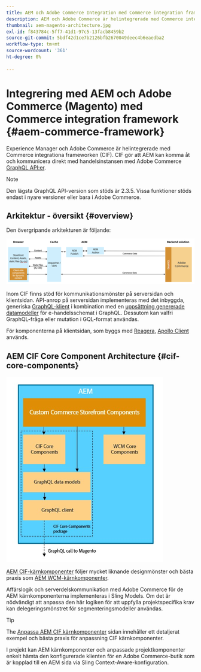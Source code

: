 ```yaml
---
title: AEM och Adobe Commerce Integration med Commerce integration framework
description: AEM och Adobe Commerce är helintegrerade med Commerce integrationa frameworken (CIF). Med CIF kan AEM få åtkomst till en Adobe Commerce-instans och kommunicera med Adobe Commerce via GraphQL. AEM kan också använda produkt- och kategoriväljare och produktkonsolen för att bläddra bland produkt- och kategoridata som hämtas on demand från Adobe Commerce. Dessutom har CIF en färdig butik som kan snabba upp affärsprojekt.
thumbnail: aem-magento-architecture.jpg
exl-id: f843784c-5ff7-41d1-97c5-13facb8459b2
source-git-commit: 5bdf42d1ce7b2126bfb2670049deec4b6eaedba2
workflow-type: tm+mt
source-wordcount: '361'
ht-degree: 0%

---
```


# Integrering med AEM och Adobe Commerce (Magento) med Commerce integration framework {#aem-commerce-framework}

Experience Manager och Adobe Commerce är helintegrerade med Commerce integrationa frameworken (CIF). CIF gör att AEM kan komma åt och kommunicera direkt med handelsinstansen med Adobe Commerce [GraphQL API:er](https://devdocs.magento.com/guides/v2.4/graphql/).

>[!NOTE]
>
>Den lägsta GraphQL API-version som stöds är 2.3.5. Vissa funktioner stöds endast i nyare versioner eller bara i Adobe Commerce.

## Arkitektur - översikt {#overview}

Den övergripande arkitekturen är följande:

![Översikt över CIF](../assets/AEM_Magento_Architecture.png)

Inom CIF finns stöd för kommunikationsmönster på serversidan och klientsidan.
API-anrop på serversidan implementeras med det inbyggda, generiska [GraphQL-klient](https://github.com/adobe/commerce-cif-graphql-client) i kombination med en [uppsättning genererade datamodeller](https://github.com/adobe/commerce-cif-magento-graphql) för e-handelsschemat i GraphQL. Dessutom kan valfri GraphQL-fråga eller mutation i GQL-format användas.

För komponenterna på klientsidan, som byggs med [Reagera](https://reactjs.org/), [Apollo Client](https://www.apollographql.com/docs/react/) används.

## AEM CIF Core Component Architecture {#cif-core-components}

![AEM CIF Core Component Architecture](../assets/cif-component-architecture.jpg)

[AEM CIF-kärnkomponenter](https://github.com/adobe/aem-core-cif-components) följer mycket liknande designmönster och bästa praxis som [AEM WCM-kärnkomponenter](https://github.com/adobe/aem-core-wcm-components).

Affärslogik och serverdelskommunikation med Adobe Commerce för de AEM kärnkomponenterna implementeras i Sling Models. Om det är nödvändigt att anpassa den här logiken för att uppfylla projektspecifika krav kan delegeringsmönstret för segmenteringsmodeller användas.

>[!TIP]
>
>The [Anpassa AEM CIF kärnkomponenter](../customizing/customize-cif-components.md) sidan innehåller ett detaljerat exempel och bästa praxis för anpassning CIF kärnkomponenter.

I projekt kan AEM kärnkomponenter och anpassade projektkomponenter enkelt hämta den konfigurerade klienten för en Adobe Commerce-butik som är kopplad till en AEM sida via Sling Context-Aware-konfiguration.
